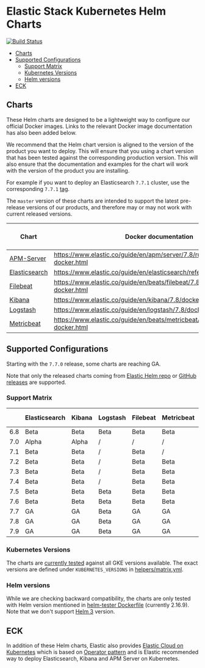 # Elastic Stack Kubernetes Helm Charts

[![Build Status](https://img.shields.io/jenkins/s/https/devops-ci.elastic.co/job/elastic+helm-charts+7.9.svg)](https://devops-ci.elastic.co/job/elastic+helm-charts+7.9/)

<!-- START doctoc generated TOC please keep comment here to allow auto update -->
<!-- DON'T EDIT THIS SECTION, INSTEAD RE-RUN doctoc TO UPDATE -->


- [Charts](#charts)
- [Supported Configurations](#supported-configurations)
  - [Support Matrix](#support-matrix)
  - [Kubernetes Versions](#kubernetes-versions)
  - [Helm versions](#helm-versions)
- [ECK](#eck)

<!-- END doctoc generated TOC please keep comment here to allow auto update -->


## Charts

These Helm charts are designed to be a lightweight way to configure our official
Docker images. Links to the relevant Docker image documentation has also been
added below.

We recommend that the Helm chart version is aligned to the version of the product
you want to deploy. This will ensure that you using a chart version that has been
tested against the corresponding production version.
This will also ensure that the documentation and examples for the chart will work
with the version of the product you are installing.

For example if you want to deploy an Elasticsearch `7.7.1` cluster, use the
corresponding `7.7.1` [tag][elasticsearch-771].

The `master` version of these charts are intended to support the latest pre-release
versions of our products, and therefore may or may not work with current released
versions.

| Chart                                      | Docker documentation                                                        | Latest 7 Version           | Latest 6 Version            |
|--------------------------------------------|-----------------------------------------------------------------------------|----------------------------|-----------------------------|
| [APM-Server](./apm-server/README.md)       | https://www.elastic.co/guide/en/apm/server/7.8/running-on-docker.html       | [`7.8.0`][apm-7]           | [`6.8.10`][apm-6]           |
| [Elasticsearch](./elasticsearch/README.md) | https://www.elastic.co/guide/en/elasticsearch/reference/7.8/docker.html     | [`7.8.0`][elasticsearch-7] | [`6.8.10`][elasticsearch-6] |
| [Filebeat](./filebeat/README.md)           | https://www.elastic.co/guide/en/beats/filebeat/7.8/running-on-docker.html   | [`7.8.0`][filebeat-7]      | [`6.8.10`][filebeat-6]      |
| [Kibana](./kibana/README.md)               | https://www.elastic.co/guide/en/kibana/7.8/docker.html                      | [`7.8.0`][kibana-7]        | [`6.8.10`][kibana-6]        |
| [Logstash](./logstash/README.md)           | https://www.elastic.co/guide/en/logstash/7.8/docker.html                    | [`7.8.0`][logstash-7]      | [`6.8.10`][logstash-6]      |
| [Metricbeat](./metricbeat/README.md)       | https://www.elastic.co/guide/en/beats/metricbeat/7.8/running-on-docker.html | [`7.8.0`][metricbeat-7]    | [`6.8.10`][metricbeat-6]    |

## Supported Configurations

Starting with the `7.7.0` release, some charts are reaching GA.

Note that only the released charts coming from [Elastic Helm repo][] or
[GitHub releases][] are supported.

### Support Matrix

|     | Elasticsearch | Kibana | Logstash | Filebeat | Metricbeat | APM Server |
|-----|---------------|--------|----------|----------|------------|------------|
| 6.8 | Beta          | Beta   | Beta     | Beta     | Beta       | Alpha      |
| 7.0 | Alpha         | Alpha  | /        | /        | /          | /          |
| 7.1 | Beta          | Beta   | /        | Beta     | /          | /          |
| 7.2 | Beta          | Beta   | /        | Beta     | Beta       | /          |
| 7.3 | Beta          | Beta   | /        | Beta     | Beta       | /          |
| 7.4 | Beta          | Beta   | /        | Beta     | Beta       | /          |
| 7.5 | Beta          | Beta   | Beta     | Beta     | Beta       | Alpha      |
| 7.6 | Beta          | Beta   | Beta     | Beta     | Beta       | Alpha      |
| 7.7 | GA            | GA     | Beta     | GA       | GA         | Beta       |
| 7.8 | GA            | GA     | Beta     | GA       | GA         | Beta       |
| 7.9 | GA            | GA     | Beta     | GA       | GA         | Beta       |

### Kubernetes Versions

The charts are [currently tested][] against all GKE versions available. The
exact versions are defined under `KUBERNETES_VERSIONS` in
[helpers/matrix.yml][].

### Helm versions

While we are checking backward compatibility, the charts are only tested with
Helm version mentioned in [helm-tester Dockerfile][] (currently 2.16.9).
Note that we don't support [Helm 3][] version.

## ECK

In addition of these Helm charts, Elastic also provides
[Elastic Cloud on Kubernetes][] which is based on [Operator pattern][] and is
Elastic recommended way to deploy Elasticsearch, Kibana and APM Server on
Kubernetes.


[currently tested]: https://devops-ci.elastic.co/job/elastic+helm-charts+7.9/
[elastic cloud on kubernetes]: https://github.com/elastic/cloud-on-k8s
[elastic helm repo]: https://helm.elastic.co
[github releases]: https://github.com/elastic/helm-charts/releases
[helm 3]: https://v3.helm.sh
[helm-tester Dockerfile]: https://github.com/elastic/helm-charts/blob/7.9/helpers/helm-tester/Dockerfile
[helpers/matrix.yml]: https://github.com/elastic/helm-charts/blob/7.9/helpers/matrix.yml
[operator pattern]: https://kubernetes.io/docs/concepts/extend-kubernetes/operator/
[elasticsearch-771]: https://github.com/elastic/helm-charts/tree/7.7.1/elasticsearch/

[apm-7]: https://github.com/elastic/helm-charts/tree/7.8.0/apm-server/README.md
[apm-6]: https://github.com/elastic/helm-charts/tree/6.8.10/apm-server/README.md
[elasticsearch-7]: https://github.com/elastic/helm-charts/tree/7.8.0/elasticsearch/README.md
[elasticsearch-6]: https://github.com/elastic/helm-charts/tree/6.8.10/elasticsearch/README.md
[filebeat-7]: https://github.com/elastic/helm-charts/tree/7.8.0/filebeat/README.md
[filebeat-6]: https://github.com/elastic/helm-charts/tree/6.8.10/filebeat/README.md
[kibana-7]: https://github.com/elastic/helm-charts/tree/7.8.0/kibana/README.md
[kibana-6]: https://github.com/elastic/helm-charts/tree/6.8.10/kibana/README.md
[logstash-7]: https://github.com/elastic/helm-charts/tree/7.8.0/logstash/README.md
[logstash-6]: https://github.com/elastic/helm-charts/tree/6.8.10/logstash/README.md
[metricbeat-7]: https://github.com/elastic/helm-charts/tree/7.8.0/metricbeat/README.md
[metricbeat-6]: https://github.com/elastic/helm-charts/tree/6.8.10/metricbeat/README.md
